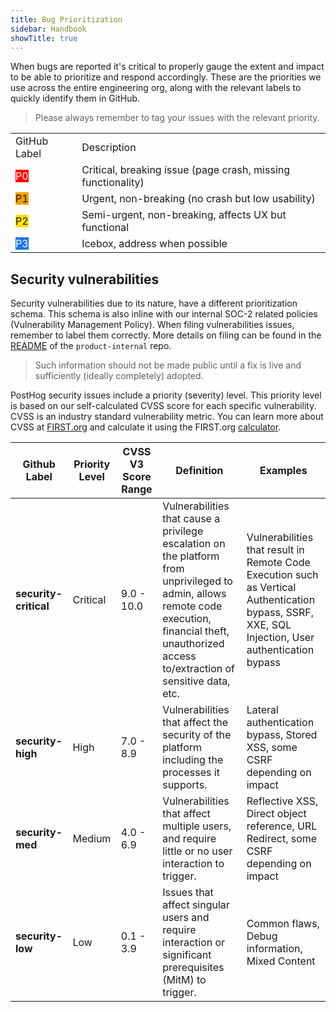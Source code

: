 ```yaml
---
title: Bug Prioritization
sidebar: Handbook
showTitle: true
---
```


When bugs are reported it's critical to properly gauge the extent and impact to be able to prioritize and respond accordingly. These are the priorities we use across the entire engineering org, along with the relevant labels to quickly identify them in GitHub.

> Please always remember to tag your issues with the relevant priority.

<span class="table-borders">
<table>
    <tr>
        <td>GitHub Label</td>
        <td>Description</td>
    </tr>
    <tr>
        <td><span class="tag-label" style="background:#ff0000; color: white;">P0</span></td>
        <td>Critical, breaking issue (page crash, missing functionality)</td>
    </tr>
    <tr>
        <td><span class="tag-label" style="background:#f0a000;">P1</span></td>
        <td>Urgent, non-breaking (no crash but low usability)</td>
    </tr>
    <tr>
        <td ><span class="tag-label"style="background:#ffe000;">P2</span></td>
        <td>Semi-urgent, non-breaking, affects UX but functional</td>
    </tr>
    <tr>
        <td><span class="tag-label" style="background:#1d76db; color: white;">P3</span></td>
        <td>Icebox, address when possible</td>
    </tr>
</table>
</span>




## Security vulnerabilities
Security vulnerabilities due to its nature, have a different prioritization schema. This schema is also inline with our internal SOC-2 related policies (Vulnerability Management Policy). When filing vulnerabilities issues, remember to label them correctly. More details on filing can be found in the [README](https://github.com/PostHog/product-internal#README) of the `product-internal` repo.

<blockquote class="warning-note">
Such information should not be made public until a fix is live and sufficiently (ideally completely) adopted.
</blockquote>

PostHog security issues include a priority (severity) level. This priority level is based on our self-calculated CVSS score for each specific vulnerability. CVSS is an industry standard vulnerability metric. You can learn more about CVSS at [FIRST.org](https://www.first.org/cvss/user-guide) and calculate it using the FIRST.org [calculator](https://www.first.org/cvss/calculator/3.1).


| Github Label | Priority Level | CVSS V3 Score Range | Definition | Examples |
|---|---|---|---|---|
|**security-critical**|Critical|9.0 - 10.0|Vulnerabilities that cause a privilege escalation on the platform from unprivileged to admin, allows remote code execution, financial theft, unauthorized access to/extraction of sensitive data, etc.|Vulnerabilities that result in Remote Code Execution such as Vertical Authentication bypass, SSRF, XXE, SQL Injection, User authentication bypass|
|**security-high**|High|7.0 - 8.9|Vulnerabilities that affect the security of the platform including the processes it supports.|Lateral authentication bypass, Stored XSS, some CSRF depending on impact|
|**security-med**|Medium|4.0 - 6.9|Vulnerabilities that affect multiple users, and require little or no user interaction to trigger.|Reflective XSS, Direct object reference, URL Redirect, some CSRF depending on impact|
|**security-low**|Low|0.1 - 3.9|Issues that affect singular users and require interaction or significant prerequisites (MitM) to trigger.|Common flaws, Debug information, Mixed Content|

